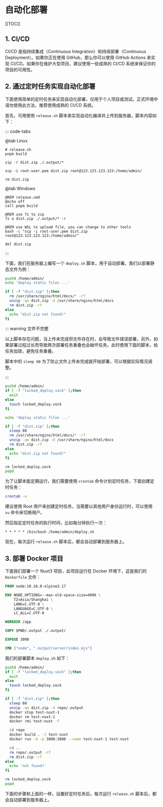 # 自动化部署

[[TOC]]

## 1. CI/CD

CI/CD 是指持续集成（Continuous Integration）和持续部署（Continuous Deployment）。如果你正在使用 GitHub，那么你可以使用 GitHub Actions 来实现 CI/CD。如果你在维护大型项目，建议使用一些成熟的 CI/CD 系统来保证你的项目的可用性。

## 2. 通过定时任务实现自动化部署

下面使用简单的定时任务来实现自动化部署，仅用于个人项目或测试。正式环境中请勿使用此方法，推荐使用成熟的 CI/CD 系统。

首先，可用使用 `release.sh` 脚本来实现自动化编译并上传到服务器，脚本内容如下：

::: code-tabs

@tab Linux

```bash:no-line-numbers
# release.sh
pnpm build

zip -r dist.zip ./.output/*

scp -i root-user.pem dist.zip root@123.123.123.123:/home/admin/

rm dist.zip
```

@tab Windows

```bat:no-line-numbers
@REM release.cmd
@echo off
call pnpm build

@REM use 7z to zip
7z a dist.zip ./.output/* -r

@REM use WSL to upload file, you can change to other tools
bash -c "scp -i root-user.pem dist.zip root@123.123.123.123:/home/admin/"

del dist.zip
```

:::

下面，我们在服务器上编写一个 `deploy.sh` 脚本，用于自动部署。我们以部署静态文件为例：

```bash
pushd /home/admin/
echo 'deploy static files ...'

if [ -f "dist.zip" ];then
  rm /usr/share/nginx/html/docs/* -rf
  unzip -qo dist.zip -d /usr/share/nginx/html/docs
  rm dist.zip -rf
else
  echo "dist.zip not found!"
fi
```

::: warning 文件不完整

以上脚本存在问题，当上传未完成但文件存在时，会导致文件错误部署，另外，如果部署过程过长而导致两次部署任务重叠也会破坏任务。此时使用下面的脚本，给任务加锁，避免任务重叠。

脚本中的 `sleep 60` 为了防止文件上传未完成就开始部署，可以根据实际情况调整。

:::

```bash
pushd /home/admin/
if [ -f "locked_deploy.sock" ];then
  exit
else
  touch locked_deploy.sock
fi

echo 'deploy static files ...'

if [ -f "dist.zip" ];then
  sleep 60
  rm /usr/share/nginx/html/docs/* -rf
  unzip -qo dist.zip -d /usr/share/nginx/html/docs
  rm dist.zip -rf
else
  echo "dist.zip not found!"
fi

rm locked_deploy.sock
popd
```

为了让脚本能定期运行，我们需要使用 `crontab` 命令计划定时任务，下面创建定时任务：

```bash
crontab -e
```

建议使用 Root 用户来创建定时任务，当需要以其他用户身份运行时，可以使用 `su` 命令来切换用户。

然后指定定时任务的执行时间，比如每分钟执行一次：

```properties
* * * * * /bin/bash /home/admin/deploy.sh
```

现在，每次运行 `release.sh` 脚本后，都会自动部署到服务器上。

## 3. 部署 Docker 项目

下面我们部署一个 Nuxt3 项目，此项目运行在 Docker 环境下，这是我们的 `Dockerfile` 文件：

```dockerfile
FROM node:18.16.0-alpine3.17

ENV NODE_OPTIONS=--max-old-space-size=4096 \
    TZ=Asia/Shanghai \
    LANG=C.UTF-8 \
    LANGUAGE=C.UTF-8 \
    LC_ALL=C.UTF-8

WORKDIR /app

COPY $PWD/.output ./.output/

EXPOSE 3000

CMD ["node", ".output/server/index.mjs"]
```

我们的部署脚本 `deploy.sh` 如下：

```bash
pushd /home/admin/
if [ -f "locked_deploy.sock" ];then
  exit
else
  touch locked_deploy.sock
fi

if [ -f "dist.zip" ];then
  sleep 60
  unzip -qo dist.zip -d repo/.output
  docker stop test-nuxt-1
  docker rm test-nuxt-1
  docker rmi test-nuxt -f

  cd repo
  docker build . -t test-nuxt
  docker run -d -p 3000:3000 --name test-nuxt-1 test-nuxt

  cd ..
  rm repo/.output -rf
  rm dist.zip -rf
else
  echo 'not found!'
fi

rm locked_deploy.sock
popd
```

下面的步骤和上面的一样，设置好定时任务后，每次运行 `release.sh` 脚本后，都会自动部署到服务器上。
